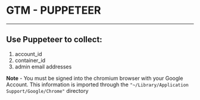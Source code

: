 # GTM - PUPPETEER
---
## Use Puppeteer to collect:
1. account_id
2. container_id
3. admin email addresses

**Note** - You must be signed into the chromium browser with your Google Account. This information is imported through the `"~/Library/Application Support/Google/Chrome"` directory